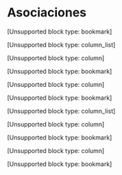 # Asociaciones

[Unsupported block type: bookmark]

[Unsupported block type: column_list]

[Unsupported block type: column]

[Unsupported block type: bookmark]

[Unsupported block type: column]

[Unsupported block type: bookmark]

[Unsupported block type: column_list]

[Unsupported block type: column]

[Unsupported block type: bookmark]

[Unsupported block type: column]

[Unsupported block type: bookmark]


